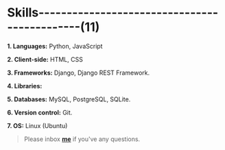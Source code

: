 # Skills---------------------------------------------(11)

**1. Languages:** Python, JavaScript

**2. Client-side:** HTML, CSS

**3. Frameworks:** Django, Django REST Framework.

**4. Libraries:**   

**5. Databases:** MySQL, PostgreSQL, SQLite.

**6. Version control:** Git.

**7. OS:** Linux (Ubuntu) 


> Please inbox **[me](https://www.facebook.com/shoriot)** if you've any questions. 